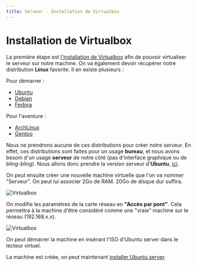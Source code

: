 ```yaml
---
title: Serveur - Installation de Virtualbox
---
```


# Installation de Virtualbox

La première étape est <a href="https://www.virtualbox.org/" target="_blank">l'installation de Virtualbox</a> afin de pouvoir virtualiser le serveur sur notre machine. On va également devoir récupérer notre distribution **Linux** favorite. Il en existe plusieurs :

Pour démarrer :

- <a href="https://ubuntu-fr.org/" target="_blank">Ubuntu</a>
- <a href="https://www.debian.org/index.fr.html" target="_blank">Debian</a>
- <a href="https://getfedora.org/fr/" target="_blank">Fedora</a>

Pour l'aventure :

- <a href="https://www.archlinux.org/" target="_blank">ArchLinux</a>
- <a href="https://www.gentoo.org/" target="_blank">Gentoo</a>

Nous ne prendrons aucune de ces distributions pour créer notre serveur. En effet, ces distributions sont faites pour un usage **bureau**, et nous avons besoin d'un usage **serveur** de notre côté (pas d'interface graphique ou de *bling-bling*).
Nous allons donc prendre la version serveur d'**Ubuntu**, <a href="https://ubuntu-fr.org/telechargement?variante=server" target="_blank">ici</a>.

On peut ensuite créer une nouvelle machine virtuelle que l'on va nommer "Serveur". On peut lui associer 2Go de RAM. 20Go de disque dur suffira.

![Virtualbox](../img/serveur/virtualbox.png)

On modifie les paramètres de la carte réseau en **"Accès par pont"**. Cela permettra à la machine d'être considéré comme une "vraie" machine sur le réseau (192.168.x.x).

![Virtualbox](../img/serveur/virtualbox-2.png)

On peut démarrer la machine en insérant l'ISO d'Ubuntu server dans le lecteur virtuel.

La machine est créée, on peut maintenant [installer Ubuntu server](installer-ubuntu-server.html).
